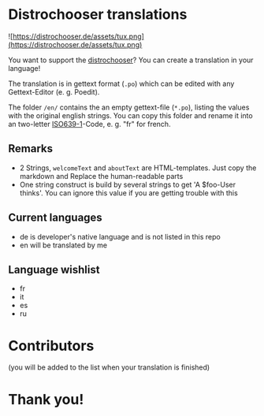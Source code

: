 # Distrochooser translations

![https://distrochooser.de/assets/tux.png](https://distrochooser.de/assets/tux.png)

You want to support the [distrochooser](https://distrochooser.de)? You can create a translation in your language!

The translation is in gettext format (`.po`) which can be edited with any Gettext-Editor (e. g. Poedit).

The folder `/en/` contains the an empty gettext-file (`*.po`), listing the values with the original english strings. You can copy this folder and rename it into an two-letter [ISO639-1](https://en.wikipedia.org/wiki/ISO_639-1)-Code, e. g. "fr" for french. 

## Remarks

- 2 Strings, `welcomeText` and `aboutText` are HTML-templates. Just copy the markdown and Replace the human-readable parts
- One string construct is build by several strings to get 'A $foo-User thinks'. You can ignore this value if you are getting trouble with this

## Current languages

- de is developer's native language and is not listed in this repo
- en will be translated by me

## Language wishlist

- fr
- it
- es
- ru


# Contributors

(you will be added to the list when your translation is finished)

# Thank you!
